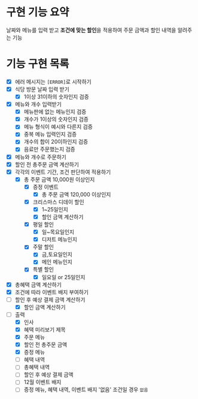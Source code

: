 # 구현 기능 요약

날짜와 메뉴를 입력 받고 **조건에 맞는 할인**을 적용하여 주문 금액과 할인 내역을 알려주는 기능

# 기능 구현 목록

- [x] 에러 메시지는 `[ERROR]`로 시작하기
- [x] 식당 방문 날짜 입력 받기
    - [x] 1이상 31이하의 숫자인지 검증
- [x] 메뉴와 개수 입력받기
    - [x] 메뉴판에 없는 메뉴인지 검증
    - [x] 개수가 1이상의 숫자인지 검증
    - [x] 메뉴 형식이 예시와 다른지 검증
    - [x] 중복 메뉴 입력인지 검증
    - [x] 개수의 합이 20이하인지 검증
    - [x] 음료만 주문했는지 검증
- [x] 메뉴와 개수로 주문하기
- [x] 할인 전 총주문 금액 계산하기
- [x] 각각의 이벤트 기간, 조건 판단하여 적용하기
    - [x] 총 주문 금액 10,000원 이상인지
        - [x] 증정 이벤트
            - [x] 총 주문 금액 120,000 이상인지
        - [x] 크리스마스 디데이 할인
            - [x] 1~25일인지
            - [x] 할인 금액 계산하기
        - [x] 평일 할인
            - [x] 일~목요일인지
            - [x] 디저트 메뉴인지
        - [x] 주말 할인
            - [x] 금,토요일인지
            - [x] 메인 메뉴인지
        - [x] 특별 할인
            - [x] 일요일 or 25일인지
- [x] 총혜택 금액 계산하기
- [x] 조건에 따라 이벤트 배지 부여하기
- [ ] 할인 후 예상 결제 금액 계산하기
    - [x] 할인 금액 계산하기
- [ ] 출력
    - [x] 인사
    - [x] 혜택 미리보기 제목
    - [x] 주문 메뉴
    - [x] 할인 전 총주문 금액
    - [x] 증정 메뉴
    - [ ] 혜택 내역
    - [ ] 총혜택 내역
    - [ ] 할인 후 예상 결제 금액
    - [ ] 12월 이벤트 배지
    - [ ] 증정 메뉴, 혜택 내역, 이벤트 배지 '없음' 조건일 경우 `없음`